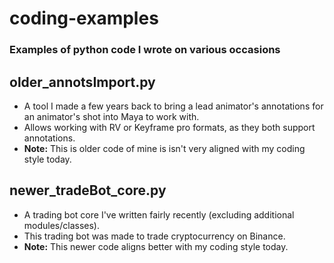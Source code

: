 # coding-examples 
### Examples of python code I wrote on various occasions

## older_annotsImport.py
* A tool I made a few years back to bring a lead animator's annotations for an animator's shot into Maya to work with.
* Allows working with RV or Keyframe pro formats, as they both support annotations.
* **Note:** This is older code of mine is isn't very aligned with my coding style today.

## newer_tradeBot_core.py
* A trading bot core I've written fairly recently (excluding additional modules/classes).
* This trading bot was made to trade cryptocurrency on Binance.
* **Note:** This newer code aligns better with my coding style today.
